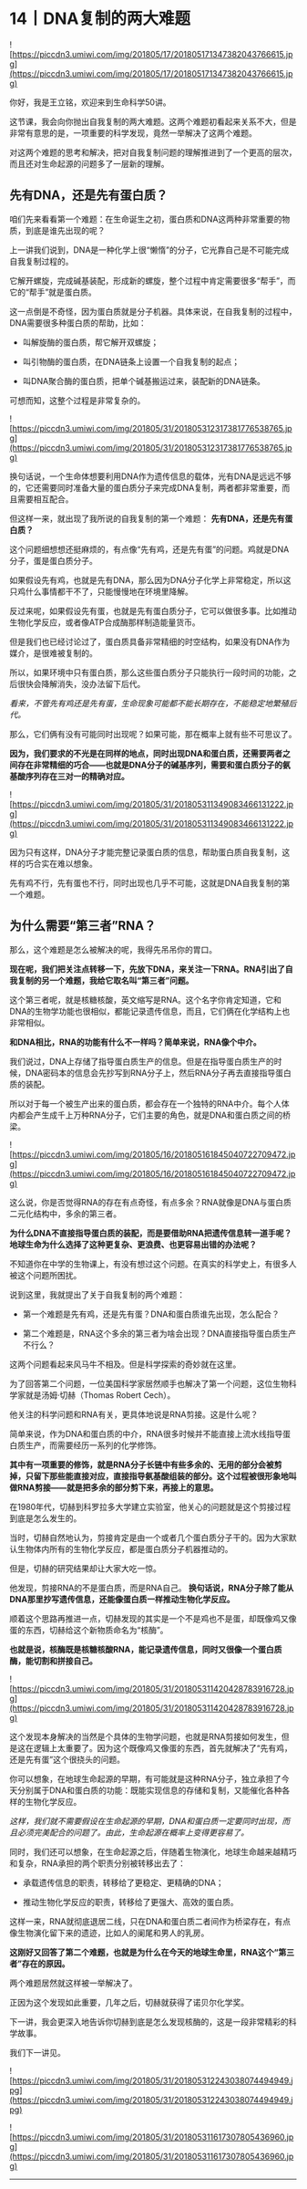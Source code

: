 # 14丨DNA复制的两大难题

![https://piccdn3.umiwi.com/img/201805/17/201805171347382043766615.jpg](https://piccdn3.umiwi.com/img/201805/17/201805171347382043766615.jpg)

你好，我是王立铭，欢迎来到生命科学50讲。

这节课，我会向你抛出自我复制的两大难题。这两个难题初看起来关系不大，但是非常有意思的是，一项重要的科学发现，竟然一举解决了这两个难题。

对这两个难题的思考和解决，把对自我复制问题的理解推进到了一个更高的层次，而且还对生命起源的问题多了一层新的理解。

## 先有DNA，还是先有蛋白质？

咱们先来看看第一个难题：在生命诞生之初，蛋白质和DNA这两种非常重要的物质，到底是谁先出现的呢？

上一讲我们说到，DNA是一种化学上很“懒惰”的分子，它光靠自己是不可能完成自我复制过程的。

它解开螺旋，完成碱基装配，形成新的螺旋，整个过程中肯定需要很多“帮手”，而它的“帮手”就是蛋白质。

这一点倒是不奇怪，因为蛋白质就是分子机器。具体来说，在自我复制的过程中，DNA需要很多种蛋白质的帮助，比如：

* 叫解旋酶的蛋白质，帮它解开双螺旋；

* 叫引物酶的蛋白质，在DNA链条上设置一个自我复制的起点；

* 叫DNA聚合酶的蛋白质，把单个碱基搬运过来，装配新的DNA链条。

可想而知，这整个过程是非常复杂的。

![https://piccdn3.umiwi.com/img/201805/31/201805312317381776538765.jpg](https://piccdn3.umiwi.com/img/201805/31/201805312317381776538765.jpg)

换句话说，一个生命体想要利用DNA作为遗传信息的载体，光有DNA是远远不够的，它还需要同时准备大量的蛋白质分子来完成DNA复制，两者都非常重要，而且需要相互配合。

但这样一来，就出现了我所说的自我复制的第一个难题： **先有DNA，还是先有蛋白质？**

这个问题细想想还挺麻烦的，有点像“先有鸡，还是先有蛋”的问题。鸡就是DNA分子，蛋是蛋白质分子。

如果假设先有鸡，也就是先有DNA，那么因为DNA分子化学上非常稳定，所以这只鸡什么事情都干不了，只能慢慢地在环境里降解。

反过来呢，如果假设先有蛋，也就是先有蛋白质分子，它可以做很多事。比如推动生物化学反应，或者像ATP合成酶那样制造能量货币。

但是我们也已经讨论过了，蛋白质具备非常精细的时空结构，如果没有DNA作为媒介，是很难被复制的。

所以，如果环境中只有蛋白质，那么这些蛋白质分子只能执行一段时间的功能，之后很快会降解消失，没办法留下后代。

 *看来，不管先有鸡还是先有蛋，生命现象可能都不能长期存在，不能稳定地繁殖后代。*

那么，它们俩有没有可能同时出现呢？如果可能，那在概率上就有些不可思议了。

 **因为，我们要求的不光是在同样的地点，同时出现DNA和蛋白质，还需要两者之间存在非常精细的巧合——也就是DNA分子的碱基序列，需要和蛋白质分子的氨基酸序列存在三对一的精确对应。**

![https://piccdn3.umiwi.com/img/201805/31/201805311349083466131222.jpg](https://piccdn3.umiwi.com/img/201805/31/201805311349083466131222.jpg)

因为只有这样，DNA分子才能完整记录蛋白质的信息，帮助蛋白质自我复制，这样的巧合实在难以想象。

先有鸡不行，先有蛋也不行，同时出现也几乎不可能，这就是DNA自我复制的第一个难题。

## 为什么需要“第三者”RNA？

那么，这个难题是怎么被解决的呢，我得先吊吊你的胃口。

 **现在呢，我们把关注点转移一下，先放下DNA，来关注一下RNA。RNA引出了自我复制的另一个难题，我给它取名叫“第三者”问题。**

这个第三者呢，就是核糖核酸，英文缩写是RNA。这个名字你肯定知道，它和DNA的生物学功能也很相似，都能记录遗传信息，而且，它们俩在化学结构上也非常相似。

 **和DNA相比，RNA的功能有什么不一样吗？简单来说，RNA像个中介。**

我们说过，DNA上存储了指导蛋白质生产的信息。但是在指导蛋白质生产的时候，DNA密码本的信息会先抄写到RNA分子上，然后RNA分子再去直接指导蛋白质的装配。

所以对于每一个被生产出来的蛋白质，都会存在一个独特的RNA中介。每个人体内都会产生成千上万种RNA分子，它们主要的角色，就是DNA和蛋白质之间的桥梁。

![https://piccdn3.umiwi.com/img/201805/16/201805161845040722709472.jpg](https://piccdn3.umiwi.com/img/201805/16/201805161845040722709472.jpg)

这么说，你是否觉得RNA的存在有点奇怪，有点多余？RNA就像是DNA与蛋白质二元化结构中，多余的第三者。

 **为什么DNA不直接指导蛋白质的装配，而是要借助RNA把遗传信息转一道手呢？地球生命为什么选择了这种更复杂、更浪费、也更容易出错的办法呢？**

不知道你在中学的生物课上，有没有想过这个问题。在真实的科学史上，有很多人被这个问题所困扰。

说到这里，我就提出了关于自我复制的两个难题：

* 第一个难题是先有鸡，还是先有蛋？DNA和蛋白质谁先出现，怎么配合？

* 第二个难题是，RNA这个多余的第三者为啥会出现？DNA直接指导蛋白质生产不行么？

这两个问题看起来风马牛不相及。但是科学探索的奇妙就在这里。

为了回答第二个问题，一位美国科学家居然顺手也解决了第一个问题，这位生物科学家就是汤姆·切赫（Thomas Robert Cech）。

他关注的科学问题和RNA有关，更具体地说是RNA剪接。这是什么呢？

简单来说，作为DNA和蛋白质的中介，RNA很多时候并不能直接上流水线指导蛋白质生产，而需要经历一系列的化学修饰。

 **其中有一项重要的修饰，就是RNA分子长链中有些多余的、无用的部分会被剪掉，只留下那些能直接对应，直接指导氨基酸组装的部分。这个过程被很形象地叫做RNA剪接——就是把多余的部分剪下来，再接上的意思。**

在1980年代，切赫到科罗拉多大学建立实验室，他关心的问题就是这个剪接过程到底是怎么发生的。

当时，切赫自然地认为，剪接肯定是由一个或者几个蛋白质分子干的。因为大家默认生物体内所有的生物化学反应，都是蛋白质分子机器推动的。

但是，切赫的研究结果却让大家大吃一惊。

他发现，剪接RNA的不是蛋白质，而是RNA自己。 **换句话说，RNA分子除了能从DNA那里抄写遗传信息，还能像蛋白质一样推动生物化学反应。**

顺着这个思路再推进一点，切赫发现的其实是一个不是鸡也不是蛋，却既像鸡又像蛋的东西，切赫给这个新物质命名为“核酶”。

 **也就是说，核酶既是核糖核酸RNA，能记录遗传信息，同时又很像一个蛋白质酶，能切割和拼接自己。**

![https://piccdn3.umiwi.com/img/201805/31/201805311420428783916728.jpg](https://piccdn3.umiwi.com/img/201805/31/201805311420428783916728.jpg)

这个发现本身解决的当然是个具体的生物学问题，也就是RNA剪接如何发生，但是这在逻辑上太重要了。因为这个既像鸡又像蛋的东西，首先就解决了“先有鸡，还是先有蛋”这个很挠头的问题。

你可以想象，在地球生命起源的早期，有可能就是这种RNA分子，独立承担了今天分别属于DNA和蛋白质的功能：既能实现信息的存储和复制，又能催化各种各样的生物化学反应。

 *这样，我们就不需要假设在生命起源的早期，DNA和蛋白质一定要同时出现，而且必须完美配合的问题了。由此，生命起源在概率上变得更容易了。*

同时，我们还可以想象，在生命起源之后，伴随着生物演化，地球生命越来越精巧和复杂，RNA承担的两个职责分别被转移出去了：

* 承载遗传信息的职责，转移给了更稳定、更精确的DNA；

* 推动生物化学反应的职责，转移给了更强大、高效的蛋白质。

这样一来，RNA就彻底退居二线，只在DNA和蛋白质二者间作为桥梁存在，有点像生物演化留下来的遗迹，比如人的阑尾和男人的乳房。

 **这刚好又回答了第二个难题，也就是为什么在今天的地球生命里，RNA这个“第三者”存在的原因。**

两个难题居然就这样被一举解决了。

正因为这个发现如此重要，几年之后，切赫就获得了诺贝尔化学奖。

下一讲，我会更深入地告诉你切赫到底是怎么发现核酶的，这是一段非常精彩的科学故事。

我们下一讲见。

![https://piccdn3.umiwi.com/img/201805/31/201805312243038074494949.jpg](https://piccdn3.umiwi.com/img/201805/31/201805312243038074494949.jpg)

![https://piccdn3.umiwi.com/img/201805/31/201805311617307805436960.jpg](https://piccdn3.umiwi.com/img/201805/31/201805311617307805436960.jpg)

---
